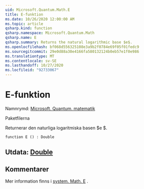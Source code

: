 ```yaml
---
uid: Microsoft.Quantum.Math.E
title: E-funktion
ms.date: 10/26/2020 12:00:00 AM
ms.topic: article
qsharp.kind: function
qsharp.namespace: Microsoft.Quantum.Math
qsharp.name: E
qsharp.summary: Returns the natural logarithmic base $e$.
ms.openlocfilehash: bf068d556325108e3a9b2f0784e69f05f01fedc9
ms.sourcegitcommit: 29e0d88a30e4166fa580132124b0eb57e1f0e986
ms.translationtype: MT
ms.contentlocale: sv-SE
ms.lasthandoff: 10/27/2020
ms.locfileid: "92733067"
---
```

# <a name="e-function"></a>E-funktion

Namnrymd: [Microsoft. Quantum. matematik](xref:Microsoft.Quantum.Math)

Paketfilerna [](https://nuget.org/packages/)


Returnerar den naturliga logaritmiska basen $e $.

```qsharp
function E () : Double
```


## <a name="output--double"></a>Utdata: [Double](xref:microsoft.quantum.lang-ref.double)



## <a name="remarks"></a>Kommentarer

Mer information finns i [system. Math. E](https://docs.microsoft.com/dotnet/api/system.math.e) .